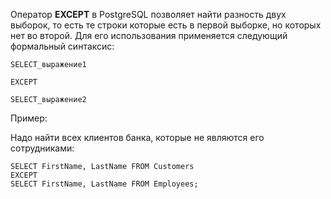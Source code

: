 Оператор **EXCEPT** в PostgreSQL позволяет найти разность двух выборок, то есть те строки которые есть в первой выборке, но которых нет во второй. Для его использования применяется следующий формальный синтаксис:

	SELECT_выражение1
	
	EXCEPT
	
	SELECT_выражение2

Пример:

Надо найти всех клиентов банка, которые не являются его сотрудниками:

	SELECT FirstName, LastName FROM Customers  
	EXCEPT  
	SELECT FirstName, LastName FROM Employees;
